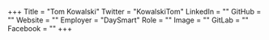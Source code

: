 +++
Title = "Tom Kowalski"
Twitter = "KowalskiTom"
LinkedIn = ""
GitHub = ""
Website = ""
Employer = "DaySmart"
Role = ""
Image = ""
GitLab = ""
Facebook = ""
+++
